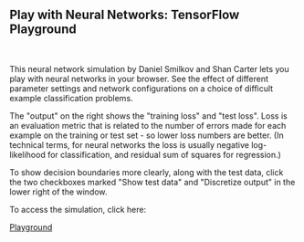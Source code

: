 ## Play with Neural Networks: TensorFlow Playground

&nbsp;

This neural network simulation by Daniel Smilkov and Shan Carter  lets you play with neural networks in your browser. 
See the effect of different parameter settings and network configurations on a choice of difficult example 
classification problems.  

The "output" on the right shows the "training loss" and "test loss".  Loss is an evaluation metric that is related to 
the number of errors made for each example on the training or test set - so lower loss numbers are better.  (In 
technical terms, for neural networks the loss is usually negative log-likelihood for classification, and residual sum of 
squares for regression.)

To show decision boundaries more clearly, along with the test data, click the two checkboxes marked "Show test data" 
and "Discretize output" in the lower right of the window.

To access the simulation, click here:

<a href="http://playground.tensorflow.org/">Playground</a>